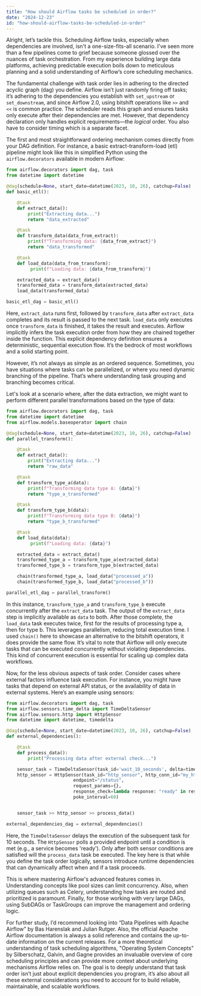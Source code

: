 ```yaml
---
title: "How should Airflow tasks be scheduled in order?"
date: "2024-12-23"
id: "how-should-airflow-tasks-be-scheduled-in-order"
---
```


Alright, let’s tackle this. Scheduling Airflow tasks, especially when dependencies are involved, isn't a one-size-fits-all scenario. I've seen more than a few pipelines come to grief because someone glossed over the nuances of task orchestration. From my experience building large data platforms, achieving predictable execution boils down to meticulous planning and a solid understanding of Airflow’s core scheduling mechanics.

The fundamental challenge with task order lies in adhering to the directed acyclic graph (dag) you define. Airflow isn’t just randomly firing off tasks; it’s adhering to the dependencies you establish with `set_upstream` or `set_downstream`, and since Airflow 2.0, using bitshift operations like `>>` and `<<` is common practice. The scheduler reads this graph and ensures tasks only execute after their dependencies are met. However, that dependency declaration only handles explicit requirements—the *logical* order. You also have to consider timing which is a separate facet.

The first and most straightforward ordering mechanism comes directly from your DAG definition. For instance, a basic extract-transform-load (etl) pipeline might look like this in simplified Python using the `airflow.decorators` available in modern Airflow:

```python
from airflow.decorators import dag, task
from datetime import datetime

@dag(schedule=None, start_date=datetime(2023, 10, 26), catchup=False)
def basic_etl():

    @task
    def extract_data():
        print("Extracting data...")
        return "data_extracted"

    @task
    def transform_data(data_from_extract):
        print(f"Transforming data: {data_from_extract}")
        return "data_transformed"

    @task
    def load_data(data_from_transform):
         print(f"Loading data: {data_from_transform}")

    extracted_data = extract_data()
    transformed_data = transform_data(extracted_data)
    load_data(transformed_data)

basic_etl_dag = basic_etl()

```
Here, `extract_data` runs first, followed by `transform_data` after `extract_data` completes and its result is passed to the next task. `load_data` only executes once `transform_data` is finished, it takes the result and executes. Airflow implicitly infers the task execution order from how they are chained together inside the function. This explicit dependency definition ensures a deterministic, sequential execution flow. It’s the bedrock of most workflows and a solid starting point.

However, it’s not always as simple as an ordered sequence. Sometimes, you have situations where tasks can be parallelized, or where you need dynamic branching of the pipeline. That’s where understanding task grouping and branching becomes critical.

Let's look at a scenario where, after the data extraction, we might want to perform different parallel transformations based on the type of data:

```python
from airflow.decorators import dag, task
from datetime import datetime
from airflow.models.baseoperator import chain

@dag(schedule=None, start_date=datetime(2023, 10, 26), catchup=False)
def parallel_transform():

    @task
    def extract_data():
        print("Extracting data...")
        return "raw_data"

    @task
    def transform_type_a(data):
        print(f"Transforming data type A: {data}")
        return "type_a_transformed"

    @task
    def transform_type_b(data):
        print(f"Transforming data type B: {data}")
        return "type_b_transformed"

    @task
    def load_data(data):
         print(f"Loading data: {data}")

    extracted_data = extract_data()
    transformed_type_a = transform_type_a(extracted_data)
    transformed_type_b = transform_type_b(extracted_data)

    chain(transformed_type_a, load_data("processed_a"))
    chain(transformed_type_b, load_data("processed_b"))

parallel_etl_dag = parallel_transform()
```

In this instance, `transform_type_a` and `transform_type_b` execute concurrently after the `extract_data` task. The output of the `extract_data` step is implicitly available as `data` to both. After those complete, the `load_data` task executes twice, first for the results of processing type a, then for type b. This leverages parallelism, reducing total execution time. I used `chain()` here to showcase an alternative to the bitshift operators, it does provide the same flow. It’s vital to note that Airflow will only execute tasks that can be executed concurrently without violating dependencies. This kind of concurrent execution is essential for scaling up complex data workflows.

Now, for the less obvious aspects of task order. Consider cases where external factors influence task execution. For instance, you might have tasks that depend on external API status, or the availability of data in external systems. Here’s an example using sensors:

```python
from airflow.decorators import dag, task
from airflow.sensors.time_delta import TimeDeltaSensor
from airflow.sensors.http import HttpSensor
from datetime import datetime, timedelta

@dag(schedule=None, start_date=datetime(2023, 10, 26), catchup=False)
def external_dependencies():

    @task
    def process_data():
        print("Processing data after external check...")

    sensor_task = TimeDeltaSensor(task_id='wait_10_seconds', delta=timedelta(seconds=10))
    http_sensor = HttpSensor(task_id="http_sensor", http_conn_id="my_http_connection",
                         endpoint="/status",
                         request_params={},
                         response_check=lambda response: "ready" in response.text,
                         poke_interval=60)


    sensor_task >> http_sensor >> process_data()

external_dependencies_dag = external_dependencies()
```
Here, the `TimeDeltaSensor` delays the execution of the subsequent task for 10 seconds. The `HttpSensor` polls a provided endpoint until a condition is met (e.g., a service becomes 'ready'). Only after both sensor conditions are satisfied will the `process_data` task be executed. The key here is that while you define the task order logically, sensors introduce runtime dependencies that can dynamically affect when and if a task proceeds.

This is where mastering Airflow's advanced features comes in. Understanding concepts like pool sizes can limit concurrency. Also, when utilizing queues such as Celery, understanding how tasks are routed and prioritized is paramount. Finally, for those working with very large DAGs, using SubDAGs or TaskGroups can improve the management and ordering logic.

For further study, I’d recommend looking into “Data Pipelines with Apache Airflow” by Bas Harenslak and Julian Rutger. Also, the official Apache Airflow documentation is always a solid reference and contains the up-to-date information on the current releases. For a more theoretical understanding of task scheduling algorithms, "Operating System Concepts" by Silberschatz, Galvin, and Gagne provides an invaluable overview of core scheduling principles and can provide more context about underlying mechanisms Airflow relies on. The goal is to deeply understand that task order isn’t just about explicit dependencies you program, it’s also about all these external considerations you need to account for to build reliable, maintainable, and scalable workflows.
